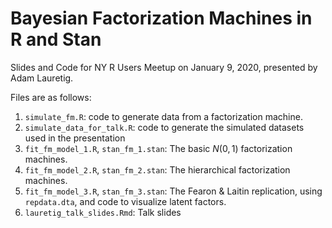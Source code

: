 # Bayesian Factorization Machines in R and Stan
Slides and Code for NY R Users Meetup on January 9, 2020, presented by Adam Lauretig.

Files are as follows:

1. `simulate_fm.R`: code to generate data from a factorization machine.
2. `simulate_data_for_talk.R`: code to generate the simulated datasets used in the presentation
3. `fit_fm_model_1.R`, `stan_fm_1.stan`: The basic $N(0, 1)$ factorization machines.
4. `fit_fm_model_2.R`, `stan_fm_2.stan`: The hierarchical factorization machines.
5. `fit_fm_model_3.R`, `stan_fm_3.stan`: The Fearon & Laitin replication, using `repdata.dta`, and code to visualize latent factors.
6. `lauretig_talk_slides.Rmd`: Talk slides
